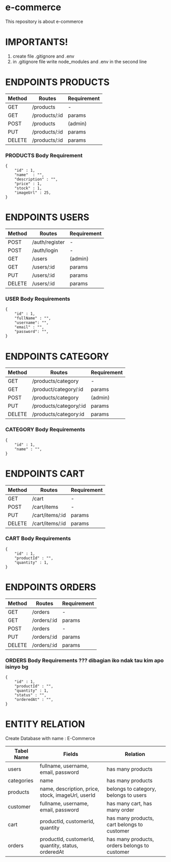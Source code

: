 # e-commerce

This repository is about e-commerce

# IMPORTANTS!

1. create file .gitignore and .env
2. in .gitignore file write node_modules and .env in the second line

# ENDPOINTS PRODUCTS

| Method | Routes        | Requirement |
| ------ | ------------- | ----------- |
| GET    | /products     | -           |
| GET    | /products/:id | params      |
| POST   | /products     | (admin)     |
| PUT    | /products/:id | params      |
| DELETE | /products/:id | params      |

### PRODUCTS Body Requirement

```
{
    "id" : 1,
    "name"  : "",
    "description" : "",
    "price" : 1,
    "stock" : 1,
    "imageUrl" : 25,
}
```

# ENDPOINTS USERS

| Method | Routes         | Requirement |
| ------ | -------------- | ----------- |
| POST   | /auth/register | -           |
| POST   | /auth/login    | -           |
| GET    | /users         | (admin)     |
| GET    | /users/:id     | params      |
| PUT    | /users/:id     | params      |
| DELETE | /users/:id     | params      |

### USER Body Requirements

```
{
    "id" : 1,
    "fullName" : "",
    "username": "",
    "email" : "",
    "password": "",
}
```

# ENDPOINTS CATEGORY

| Method | Routes                 | Requirement |
| ------ | ---------------------- | ----------- |
| GET    | /products/category     | -           |
| GET    | /product/category/:id  | params      |
| POST   | /products/category     | (admin)     |
| PUT    | /products/category/:id | params      |
| DELETE | /products/category:id  | params      |

### CATEGORY Body Requirements

```
{
    "id" : 1,
    "name" : "",
}
```

# ENDPOINTS CART

| Method | Routes          | Requirement |
| ------ | --------------- | ----------- |
| GET    | /cart           | -           |
| POST   | /cart/items     | -           |
| PUT    | /cart/items/:id | params      |
| DELETE | /cart/items/:id | params      |

### CART Body Requirements

```
{
    "id" : 1,
    "productId" : "",
    "quantity" : 1,
}
```

# ENDPOINTS ORDERS

| Method | Routes      | Requirement |
| ------ | ----------- | ----------- |
| GET    | /orders     | -           |
| GET    | /orders/:id | params      |
| POST   | /orders     | -           |
| PUT    | /orders/:id | params      |
| DELETE | /orders/:id | params      |

### ORDERS Body Requirements ??? dibagian iko ndak tau kim apo isinyo bg

```
{
    "id" : 1,
    "productId" : "",
    "quantity" : 1,
    "status" : "",
    "orderedAt" : "",
}
```

# ENTITY RELATION

Create Database with name : E-Commerce

| Tabel Name | Fields                                             | Relation                                      |
| ---------- | -------------------------------------------------- | --------------------------------------------- |
| users      | fullname, username, email, password                | has many products                             |
| categories | name                                               | has many products                             |
| products   | name, description, price, stock, imageUrl, userId  | belongs to category, belongs to users         |
| customer   | fullname, username, email, password                | has many cart, has many order                 |
| cart       | productId, customerId, quantity                    | has many products, cart belongs to customer   |
| orders     | productId, customerId, quantity, status, orderedAt | has many products, orders belongs to customer |
